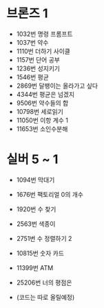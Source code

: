 # 브론즈 1
* 1032번 명령 프롬프트 
* 1037번 약수
* 1110번 더하기 사이클 
* 1157번 단어 공부
* 1236번 성지키기
* 1546번 평균
* 2869번 달팽이는 올라가고 싶다 
* 4344번 평균은 넘겠지
* 9506번 약수들의 합
* 10798번 세로읽기 
* 11050번 이항 계수 1
* 11653번 소인수분해 

# 실버 5 ~ 1
* 1094번 막대기
* 1676번 팩토리얼 0의 개수
* 1920번 수 찾기 
* 2563번 색종이 
* 2751번 수 정렬하기 2
* 10815번 숫자 카드 
* 11399번 ATM
* 25206번 너의 평점은

* (코드는 따로 올릴예정)